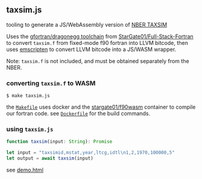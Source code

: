 ## taxsim.js

tooling to generate a JS/WebAssembly version of [NBER TAXSIM](http://taxsim.nber.org)

Uses the [gfortran/dragonegg toolchain](https://chrz.de/2020/04/21/fortran-in-the-browser/) from [StarGate01/Full-Stack-Fortran](https://github.com/StarGate01/Full-Stack-Fortran) to convert `taxsim.f` from fixed-mode f90 fortran into LLVM bitcode, then uses [emscripten](https://emscripten.org) to convert LLVM bitcode into a JS/WASM wrapper.

Note: `taxsim.f` is not included, and must be obtained separately from the NBER.

### converting `taxsim.f` to WASM

```
$ make taxsim.js
```

the [`Makefile`](Makefile) uses docker and the [stargate01/f90wasm](https://hub.docker.com/r/stargate01/f90wasm) container to compile our fortran code. see [`Dockerfile`](Dockerfile) for the build commands.

### using `taxsim.js`

```typescript
function taxsim(input: String): Promise
```

```js
let input = "taxsimid,mstat,year,ltcg,idtl\n1,2,1970,100000,5"
let output = await taxsim(input)
```

see [demo.html](demo.html)
